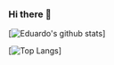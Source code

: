 ### Hi there 👋

[![Eduardo's github stats](https://github-readme-stats.vercel.app/api?username=EduardoSilva088&hide=issues,contribs&count_private=true&show_icons=true&theme=radical)]


[![Top Langs](https://github-readme-stats.vercel.app/api/top-langs/?username=EduardoSilva088&layout=compact)]


<!--
**EduardoSilva088/EduardoSilva088** is a ✨ _special_ ✨ repository because its `README.md` (this file) appears on your GitHub profile.

Here are some ideas to get you started:

- 🔭 I’m currently working on ...
- 🌱 I’m currently learning ...
- 👯 I’m looking to collaborate on ...
- 🤔 I’m looking for help with ...
- 💬 Ask me about ...
- 📫 How to reach me: ...
- 😄 Pronouns: ...
- ⚡ Fun fact: ...
-->

